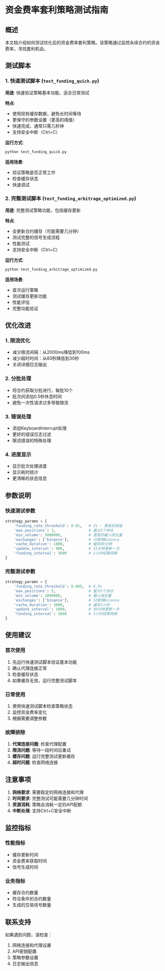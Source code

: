 # 资金费率套利策略测试指南

## 概述

本文档介绍如何测试优化后的资金费率套利策略。该策略通过监控永续合约的资金费率，寻找套利机会。

## 测试脚本

### 1. 快速测试脚本 (`test_funding_quick.py`)

**用途**: 快速验证策略基本功能，适合日常测试

**特点**:
- 使用现有缓存数据，避免长时间等待
- 更保守的参数设置（更高的阈值）
- 快速完成，通常只需几秒钟
- 支持安全中断（Ctrl+C）

**运行方式**:
```bash
python test_funding_quick.py
```

**适用场景**:
- 验证策略是否正常工作
- 检查缓存状态
- 快速调试

### 2. 完整测试脚本 (`test_funding_arbitrage_optimized.py`)

**用途**: 完整测试策略功能，包括缓存更新

**特点**:
- 会更新合约缓存（可能需要几分钟）
- 测试完整的信号生成流程
- 性能测试
- 支持安全中断（Ctrl+C）

**运行方式**:
```bash
python test_funding_arbitrage_optimized.py
```

**适用场景**:
- 首次运行策略
- 测试缓存更新功能
- 性能评估
- 完整功能验证

## 优化改进

### 1. 限流优化
- 减少限流间隔：从2000ms降低到100ms
- 减少超时时间：从60秒降低到30秒
- 关闭详细日志输出

### 2. 分批处理
- 将合约获取分批进行，每批10个
- 批次间添加0.5秒休息时间
- 避免一次性请求过多导致限流

### 3. 错误处理
- 添加KeyboardInterrupt处理
- 更好的错误日志过滤
- 限流错误的特殊处理

### 4. 进度显示
- 显示批次处理进度
- 显示耗时统计
- 更清晰的状态信息

## 参数说明

### 快速测试参数
```python
strategy_params = {
    'funding_rate_threshold': 0.01,   # 1% - 更高的阈值
    'max_positions': 3,               # 最大3个持仓
    'min_volume': 5000000,            # 更高的最小成交量
    'exchanges': ['binance'],         # 只使用Binance
    'cache_duration': 1800,           # 缓存30分钟
    'update_interval': 900,           # 15分钟更新一次
    'funding_interval': 3600          # 1小时结算周期
}
```

### 完整测试参数
```python
strategy_params = {
    'funding_rate_threshold': 0.005,  # 0.5%
    'max_positions': 5,               # 最大5个持仓
    'min_volume': 1000000,            # 最小成交量
    'exchanges': ['binance'],         # 只使用Binance
    'cache_duration': 3600,           # 缓存1小时
    'update_interval': 1800,          # 30分钟更新一次
    'funding_interval': 3600          # 1小时结算周期
}
```

## 使用建议

### 首次使用
1. 先运行快速测试脚本验证基本功能
2. 确认代理连接正常
3. 检查缓存状态
4. 如果缓存无效，运行完整测试脚本

### 日常使用
1. 使用快速测试脚本检查策略状态
2. 监控资金费率变化
3. 根据需要调整参数

### 故障排除
1. **代理连接问题**: 检查代理配置
2. **限流问题**: 等待一段时间后重试
3. **缓存问题**: 运行完整测试更新缓存
4. **超时问题**: 检查网络连接

## 注意事项

1. **网络要求**: 需要稳定的网络连接和代理
2. **时间要求**: 完整测试可能需要几分钟时间
3. **资源消耗**: 策略会消耗一定的API配额
4. **中断处理**: 支持Ctrl+C安全中断

## 监控指标

### 性能指标
- 缓存更新时间
- 资金费率获取时间
- 信号生成时间

### 业务指标
- 缓存合约数量
- 符合条件的合约数量
- 生成的交易信号数量

## 联系支持

如果遇到问题，请检查：
1. 网络连接和代理设置
2. API密钥配置
3. 策略参数设置
4. 日志输出信息 